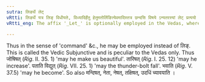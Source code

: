 ```yaml
---
sutra: लिङर्थे लेट्
vRtti: लिङर्थे यत्र लिङ् विधीयते, विध्यादिर्हेतु हेतुमतोर्लिङित्येवमादिस्तत्र छन्दसि विषये ऽन्यतरस्यां लेट् प्रत्ययो भवति ॥
vRtti_eng: The affix '_Let_' is optionally employed in the Vedas, wherever the Potential can be used.

---
```

Thus in the sense of 'command' &c., he may be employed instead of लिङ्. This is called the Vedic Subjunctive and is peculiar to the Vedas only. Thus जोषिषत् (_Rig_. II. 35. 1) 'may he make us beautiful'. तारिषत् (_Rig_. I. 25. 12) 'may he increase'. पताति विद्युत् (_Rig_. VII. 25. 1) 'may the thunder-bolt fall'. भवाति (_Rig_. V. 37.5) 'may he become'. So also मन्दिषत्, नेता, नेषत्, तक्षिषत्, उदधिं च्यावयाति ।